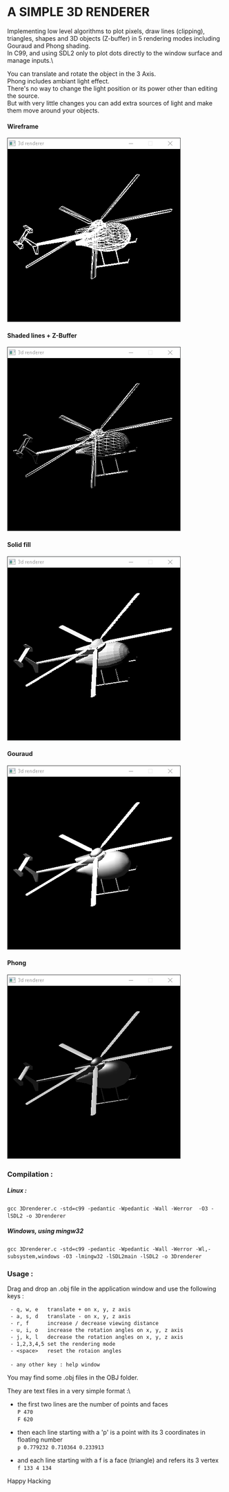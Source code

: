 # A SIMPLE 3D RENDERER


Implementing low level algorithms to plot pixels, draw lines (clipping), triangles, shapes and 3D objects (Z-buffer) in 5 rendering modes including Gouraud and Phong shading.\
In C99, and using SDL2 only to plot dots directly to the window surface and manage inputs.\

You can translate and rotate the object in the 3 Axis.\
Phong includes ambiant light effect.\
There's no way to change the light position or its power other than editing the source.\
But with very little changes you can add extra sources of light and make them move around your objects.



#### Wireframe
![wire](1-wire.png)


#### Shaded lines + Z-Buffer
![line](2-line.png)

#### Solid fill
![solid](3-solid.png)

#### Gouraud
![Gouraud](4-Gouraud.png)

#### Phong
![Phong](5-Phong.png)


### Compilation :

##### Linux :

```gcc 3Drenderer.c -std=c99 -pedantic -Wpedantic -Wall -Werror  -O3 -lSDL2 -o 3Drenderer```


##### Windows, using mingw32

```gcc 3Drenderer.c -std=c99 -pedantic -Wpedantic -Wall -Werror -Wl,-subsystem,windows -O3 -lmingw32 -lSDL2main -lSDL2 -o 3Drenderer```


### Usage :

Drag and drop an .obj file in the application window and use the following keys :


```
 - q, w, e   translate + on x, y, z axis
 - a, s, d   translate - on x, y, z axis
 - r, f      increase / decrease viewing distance
 - u, i, o   increase the rotation angles on x, y, z axis
 - j, k, l   decrease the rotation angles on x, y, z axis
 - 1,2,3,4,5 set the rendering mode
 - <space>   reset the rotaion angles

 - any other key : help window
```


You may find some .obj files in the OBJ folder.

They are text files in a very simple format :\
- the first two lines are the number of points and faces\
```P 470```\
```F 620```

- then each line starting with a 'p' is a point with its 3 coordinates in floating number\
```p 0.779232 0.710364 0.233913```

- and each line starting with a f is a face (triangle) and refers its 3 vertex\
```f 133 4 134```


Happy Hacking
